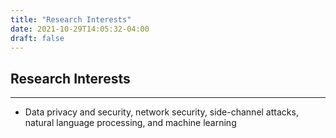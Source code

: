 ```yaml
---
title: "Research Interests"
date: 2021-10-29T14:05:32-04:00
draft: false
---
```


## Research Interests
-----------------------------------------
* Data privacy and security, network security, side-channel attacks, natural language processing, and machine learning

